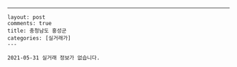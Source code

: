 ---
    layout: post
    comments: true
    title: 충청남도 홍성군
    categories: [실거래가]
    ---

    2021-05-31 실거래 정보가 없습니다.

    